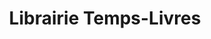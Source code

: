 ---
title: "Librairie Temps-Livres"
url: /le-pre-saint-gervais/librairie-temps-livres/
shop: Bücher
---